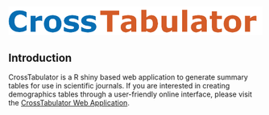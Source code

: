 ![CrossTabulator](www/crosstabulator_logo.png "CrossTabulator")
## Introduction 
CrossTabulator is a R shiny based web application to generate summary tables for use in scientific journals. If you are interested in creating demographics tables through a user-friendly online interface, please visit the [CrossTabulator Web Application](https://serhan-yilmaz.shinyapps.io/crosstabulator/).
